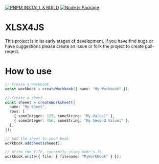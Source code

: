 [![PNPM INSTALL & BUILD](https://github.com/infroz/xlsx4js/actions/workflows/pnpm-ci.yml/badge.svg)](https://github.com/infroz/xlsx4js/actions/workflows/pnpm-ci.yml) [![Node.js Package](https://github.com/infroz/xlsx4js/actions/workflows/npm-publish.yml/badge.svg)](https://github.com/infroz/xlsx4js/actions/workflows/npm-publish.yml)

# XLSX4JS

This project is in its early stages of development, if you have find bugs or have suggestions please
create an issue or fork the project to create pull-reqest.

# How to use

```ts
// Create a workbook
const workbook = createWorkbook({ name: "My Workbook" });

// Create a sheet
const sheeet = createWorksheet({
  name: "My Sheet",
  rows: [
    { someInteger: 123, someString: "My Value1" },
    { someInteger: 456, someString: "My Second Value1" },
  ],
});

// Add the sheet to your book
workbook.addSheet(sheeet);

// Write the file, currently using node's fs
workbook.write({ file: { filename: "MyWorkbook" } });
```
